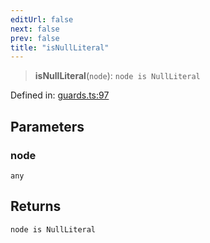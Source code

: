```yaml
---
editUrl: false
next: false
prev: false
title: "isNullLiteral"
---
```


> **isNullLiteral**(`node`): `node is NullLiteral`

Defined in: [guards.ts:97](https://github.com/rcs-agents/rcs-lang/blob/dae76e6aa05b4d372009b015248dbcb36c5ae675/packages/ast/src/guards.ts#L97)

## Parameters

### node

`any`

## Returns

`node is NullLiteral`
